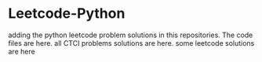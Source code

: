 # Leetcode-Python
adding the python leetcode problem solutions in this repositories. 
The code files are here.
all CTCI problems solutions are here.
some leetcode solutions are here



























































































































































































































































































































































































































































































































































































































































































































































































































































































































































































































































































































































